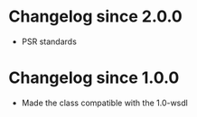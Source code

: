 # Changelog since 2.0.0

* PSR standards

# Changelog since 1.0.0

* Made the class compatible with the 1.0-wsdl